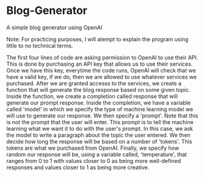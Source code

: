 # Blog-Generator
A simple blog generator using OpenAI

Note: For practicing purposes, I will atempt to explain the program using little to no technical terms.

The first four lines of code are asking permission to OpenAI to use their API. This is done by purchasing an API key that allows us to use their services.
Once we have this key, everytime the code runs, OpenAI will check that we have a valid key, if we do, then we are allowed to use whatever services we purchased.
After we are granted accesss to the services, we create a function that will generate the blog response based on some given topic.
Inside the function, we create a completion called response that will generate our prompt response. Inside the completion, we have a variable called 'model' in which
we specify the type of machine learning model we will use to generate our response.
We then specify a 'prompt'. Note that this is not the prompt that the user will enter. This prompt is to tell the machine learning what we want it to do with the user's
prompt. In this case, we ask the model to write a paragraph about the topic the user entered.
We then decide how long the response will be based on a number of 'tokens'. This tokens are what we purchased from OpenAI.
Finally, we specify how random our response will be, using a variable called, 'temperature', that ranges from 0 to 1 with values closer to 0 as being more well-defined
responses and values closer to 1 as being more creative.
